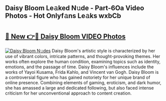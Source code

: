 ## Daisy Bloom Le𝚊ked N𝚞de - Part-6Oa Video Photos - Hot Onlyf𝚊ns Le𝚊ks wxbCb

# <h2><a href="http://ab63287.deff.icu/?id=Daisy+Bloom">🔗 New 👉🔴 Daisy Bloom VIDEO Photos</a></h2>

[![Daisy Bloom N𝚞des](https://i.imgur.com/rIISA9y.gif)](http://ab63287.deff.icu/?id=Daisy+Bloom)
Daisy Bloom's artistic style is characterized by her use of vibrant colors, intricate patterns, and thought-provoking themes. Her works often explore the human condition, examining topics such as identity, emotions, and the passage of time. Daisy Bloom's influences include the works of Yayoi Kusama, Frida Kahlo, and Vincent van Gogh. Daisy Bloom is a controversial figure who has gained notoriety for her unique brand of online presence. Combining elements of gaming, eroticism, and dark humor, she has amassed a large and dedicated following, but also faced intense criticism for her unconventional approach to content creation.
